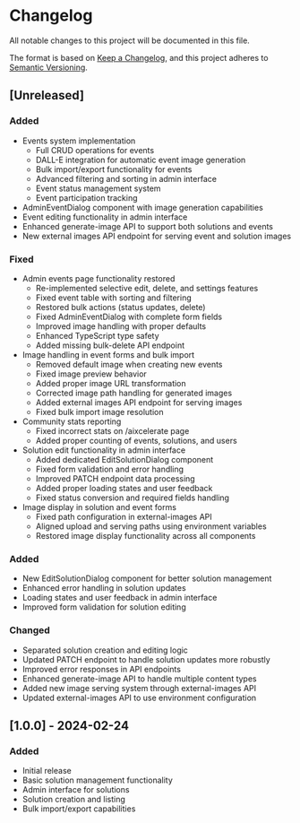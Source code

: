 # Changelog

All notable changes to this project will be documented in this file.

The format is based on [Keep a Changelog](https://keepachangelog.com/en/1.0.0/),
and this project adheres to [Semantic Versioning](https://semver.org/spec/v2.0.0.html).

## [Unreleased]

### Added
- Events system implementation
  - Full CRUD operations for events
  - DALL-E integration for automatic event image generation
  - Bulk import/export functionality for events
  - Advanced filtering and sorting in admin interface
  - Event status management system
  - Event participation tracking
- AdminEventDialog component with image generation capabilities
- Event editing functionality in admin interface
- Enhanced generate-image API to support both solutions and events
- New external images API endpoint for serving event and solution images

### Fixed
- Admin events page functionality restored
  - Re-implemented selective edit, delete, and settings features
  - Fixed event table with sorting and filtering
  - Restored bulk actions (status updates, delete)
  - Fixed AdminEventDialog with complete form fields
  - Improved image handling with proper defaults
  - Enhanced TypeScript type safety
  - Added missing bulk-delete API endpoint
- Image handling in event forms and bulk import
  - Removed default image when creating new events
  - Fixed image preview behavior
  - Added proper image URL transformation
  - Corrected image path handling for generated images
  - Added external images API endpoint for serving images
  - Fixed bulk import image resolution
- Community stats reporting
  - Fixed incorrect stats on /aixcelerate page
  - Added proper counting of events, solutions, and users
- Solution edit functionality in admin interface
  - Added dedicated EditSolutionDialog component
  - Fixed form validation and error handling
  - Improved PATCH endpoint data processing
  - Added proper loading states and user feedback
  - Fixed status conversion and required fields handling
- Image display in solution and event forms
  - Fixed path configuration in external-images API
  - Aligned upload and serving paths using environment variables
  - Restored image display functionality across all components

### Added
- New EditSolutionDialog component for better solution management
- Enhanced error handling in solution updates
- Loading states and user feedback in admin interface
- Improved form validation for solution editing

### Changed
- Separated solution creation and editing logic
- Updated PATCH endpoint to handle solution updates more robustly
- Improved error responses in API endpoints
- Enhanced generate-image API to handle multiple content types
- Added new image serving system through external-images API
- Updated external-images API to use environment configuration

## [1.0.0] - 2024-02-24

### Added
- Initial release
- Basic solution management functionality
- Admin interface for solutions
- Solution creation and listing
- Bulk import/export capabilities